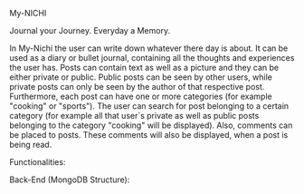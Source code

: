 My-NICHI

Journal your Journey.
Everyday a Memory.

In My-Nichi the user can write down whatever there day is about. It can be used as a diary or bullet journal, containing all the 
thoughts and experiences the user has. Posts can contain text as well as a picture and they can be either private or public.
Public posts can be seen by other users, while private posts can only be seen by the author of that respective post.
Furthermore, each post can have one or more categories (for example "cooking" or "sports"). The user can search for post 
belonging to a certain category (for example all that user`s private as well as public posts belonging to the category "cooking"
will be displayed).
Also, comments can be placed to posts. These comments will also be displayed, when a post is being read. 


Functionalities:




Back-End (MongoDB Structure):


